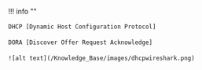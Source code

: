 !!! info ""

    DHCP [Dynamic Host Configuration Protocol]

    DORA [Discover Offer Request Acknowledge]

    ![alt text](/Knowledge_Base/images/dhcpwireshark.png)


